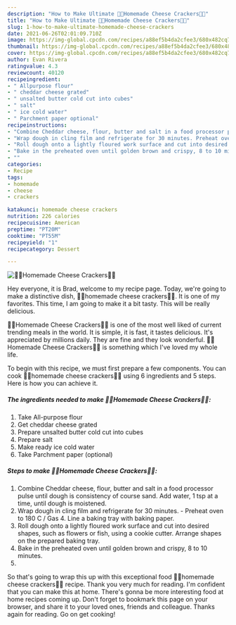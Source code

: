 ```yaml
---
description: "How to Make Ultimate 🧀🍪Homemade Cheese Crackers🧀🍪"
title: "How to Make Ultimate 🧀🍪Homemade Cheese Crackers🧀🍪"
slug: 1-how-to-make-ultimate-homemade-cheese-crackers
date: 2021-06-26T02:01:09.710Z
image: https://img-global.cpcdn.com/recipes/a88ef5b4da2cfee3/680x482cq70/homemade-cheese-crackers-recipe-main-photo.jpg
thumbnail: https://img-global.cpcdn.com/recipes/a88ef5b4da2cfee3/680x482cq70/homemade-cheese-crackers-recipe-main-photo.jpg
cover: https://img-global.cpcdn.com/recipes/a88ef5b4da2cfee3/680x482cq70/homemade-cheese-crackers-recipe-main-photo.jpg
author: Evan Rivera
ratingvalue: 4.3
reviewcount: 40120
recipeingredient:
- " Allpurpose flour"
- " cheddar cheese grated"
- " unsalted butter cold cut into cubes"
- " salt"
- " ice cold water"
- " Parchment paper optional"
recipeinstructions:
- "Combine Cheddar cheese, flour, butter and salt in a food processor pulse until dough is consistency of course sand. Add water, 1 tsp at a time, until dough is moistened."
- "Wrap dough in cling film and refrigerate for 30 minutes. Preheat oven to 180 C / Gas 4. Line a baking tray with baking paper."
- "Roll dough onto a lightly floured work surface and cut into desired shapes, such as flowers or fish, using a cookie cutter. Arrange shapes on the prepared baking tray."
- "Bake in the preheated oven until golden brown and crispy, 8 to 10 minutes."
- ""
categories:
- Recipe
tags:
- homemade
- cheese
- crackers

katakunci: homemade cheese crackers 
nutrition: 226 calories
recipecuisine: American
preptime: "PT20M"
cooktime: "PT55M"
recipeyield: "1"
recipecategory: Dessert

---
```



![🧀🍪Homemade Cheese Crackers🧀🍪](https://img-global.cpcdn.com/recipes/a88ef5b4da2cfee3/680x482cq70/homemade-cheese-crackers-recipe-main-photo.jpg)

Hey everyone, it is Brad, welcome to my recipe page. Today, we're going to make a distinctive dish, 🧀🍪homemade cheese crackers🧀🍪. It is one of my favorites. This time, I am going to make it a bit tasty. This will be really delicious.

🧀🍪Homemade Cheese Crackers🧀🍪 is one of the most well liked of current trending meals in the world. It is simple, it is fast, it tastes delicious. It's appreciated by millions daily. They are fine and they look wonderful. 🧀🍪Homemade Cheese Crackers🧀🍪 is something which I've loved my whole life.




To begin with this recipe, we must first prepare a few components. You can cook 🧀🍪homemade cheese crackers🧀🍪 using 6 ingredients and 5 steps. Here is how you can achieve it.

<!--inarticleads1-->

##### The ingredients needed to make 🧀🍪Homemade Cheese Crackers🧀🍪:

1. Take  All-purpose flour
1. Get  cheddar cheese grated
1. Prepare  unsalted butter cold cut into cubes
1. Prepare  salt
1. Make ready  ice cold water
1. Take  Parchment paper (optional)




<!--inarticleads2-->

##### Steps to make 🧀🍪Homemade Cheese Crackers🧀🍪:

1. Combine Cheddar cheese, flour, butter and salt in a food processor pulse until dough is consistency of course sand. Add water, 1 tsp at a time, until dough is moistened.
1. Wrap dough in cling film and refrigerate for 30 minutes. - Preheat oven to 180 C / Gas 4. Line a baking tray with baking paper.
1. Roll dough onto a lightly floured work surface and cut into desired shapes, such as flowers or fish, using a cookie cutter. Arrange shapes on the prepared baking tray.
1. Bake in the preheated oven until golden brown and crispy, 8 to 10 minutes.
1. 




So that's going to wrap this up with this exceptional food 🧀🍪homemade cheese crackers🧀🍪 recipe. Thank you very much for reading. I'm confident that you can make this at home. There's gonna be more interesting food at home recipes coming up. Don't forget to bookmark this page on your browser, and share it to your loved ones, friends and colleague. Thanks again for reading. Go on get cooking!
